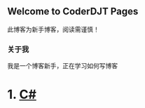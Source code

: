 ## Welcome to CoderDJT Pages

此博客为新手博客，阅读需谨慎！

### 关于我

我是一个博客新手，正在学习如何写博客

# 1. [C#](https://github.com/CoderDJT/TTProject/blob/master/C#.md)


